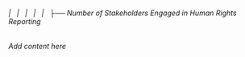 ###### |   |   |   |   |   ├── Number of Stakeholders Engaged in Human Rights Reporting

*Add content here*